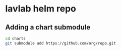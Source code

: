 # lavlab helm repo

## Adding a chart submodule
```sh
cd charts
git submodule add https://github.com/org/repo.git
```